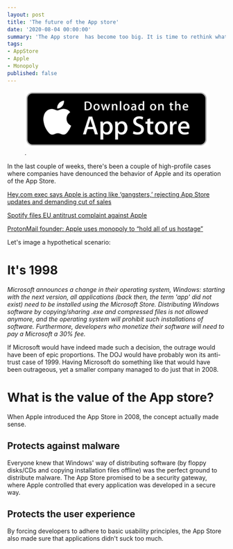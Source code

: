 ```yaml
---
layout: post
title: 'The future of the App store'
date: '2020-08-04 00:00:00'
summary: 'The App store  has become too big. It is time to rethink what its value is, and what to expect of its owner'
tags:
- AppStore
- Apple
- Monopoly
published: false
---
```


<figure class="kg-card kg-image-card kg-card-hascaption"><img src="/content/images/2020/08/ww_app-store-badge_150909.png" class="kg-image"><figcaption>.</figcaption></figure>

In the last couple of weeks, there's been a couple of high-profile cases where companies have denounced the behavior of Apple and its operation of the App Store.

[Hey.com exec says Apple is acting like ‘gangsters,’ rejecting App Store updates and demanding cut of sales](https://www.theverge.com/2020/6/16/21293419/hey-apple-rejection-ios-app-store-dhh-gangsters-antitrust)

[Spotify files EU antitrust complaint against Apple](https://www.reuters.com/article/us-apple-spotify-tech-eu-idUSKBN1QU18G)

[ProtonMail founder: Apple uses monopoly to “hold all of us hostage”](https://arstechnica.com/tech-policy/2020/08/protonmail-founder-apple-uses-monopoly-to-hold-all-of-us-hostage/)

Let's image a hypothetical scenario:

# It's 1998

_Microsoft announces a change in their operating system, Windows: starting with the next version, all applications (back then,  the term 'app' did not exist) need to be installed using the Microsoft Store. Distributing Windows software by copying/sharing .exe and compressed files is not allowed anymore, and the operating system will prohibit such installations of software. Furthermore, developers who monetize their software will need to pay a Microsoft a 30% fee._

If  Microsoft would have indeed made such a decision, the outrage would have been of epic proportions. The DOJ would have probably won its anti-trust case of 1999. Having Microsoft do something like that would have been outrageous, yet a smaller company managed to do just that in 2008.

# What is the value of the App store?
When Apple introduced the App Store in 2008, the concept actually made sense.

## Protects against malware
Everyone knew that Windows' way of distributing software (by floppy disks/CDs and copying installation files offline) was the perfect ground to distribute malware. The App Store promised to be a security gateway, where Apple controlled that every application was developed in a secure way.

## Protects the user experience
By forcing developers to adhere to basic usability principles, the App Store also made sure that applications didn't suck too much. 
